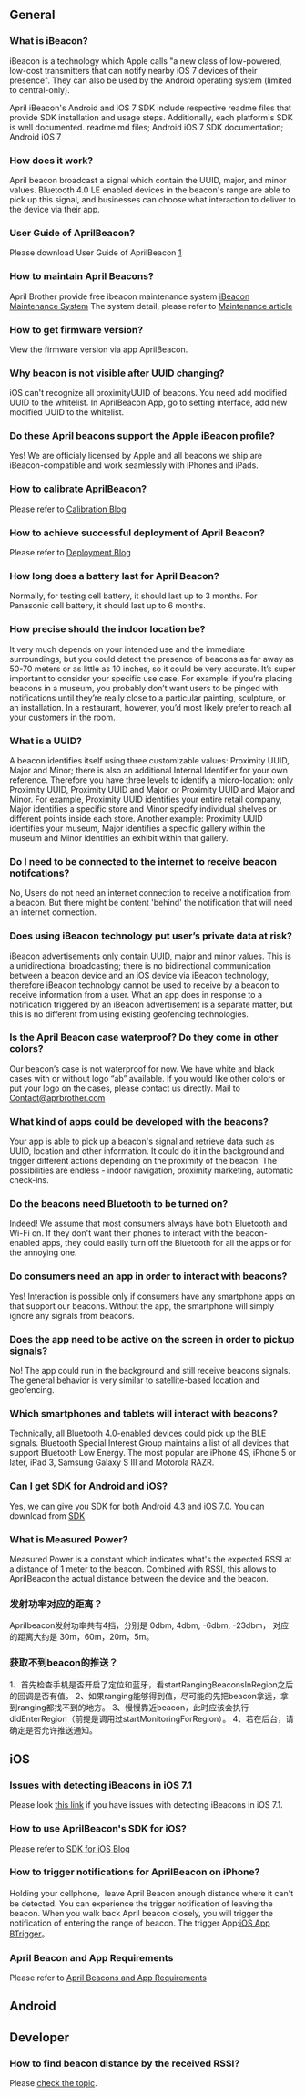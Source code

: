 



## General

### What is iBeacon?

iBeacon is a technology which Apple calls "a new class of low-powered,
low-cost transmitters that can notify nearby iOS 7 devices of their
presence". They can also be used by the Android operating system
(limited to central-only).

April iBeacon's Android and iOS 7 SDK include respective readme files
that provide SDK installation and usage steps. Additionally, each
platform's SDK is well documented. readme.md files; Android iOS 7 SDK
documentation; Android iOS 7

### How does it work?

April beacon broadcast a signal which contain the UUID, major, and minor
values. Bluetooth 4.0 LE enabled devices in the beacon's range are able
to pick up this signal, and businesses can choose what interaction to
deliver to the device via their app.

### User Guide of AprilBeacon?

Please download User Guide of AprilBeacon
[1](http://abcdn1.qiniudn.com/UserguideofAprilBeacon0818.pdf?download)

### How to maintain April Beacons?

April Brother provide free ibeacon maintenance system [iBeacon
Maintenance System](http://skymap.aprbrother.com/) The system detail,
please refer to [Maintenance
article](http://www.chinaibeacons.com/index.php?a=shows&catid=1&id=54)

### How to get firmware version?

View the firmware version via app AprilBeacon.

### Why beacon is not visible after UUID changing?

iOS can't recognize all proximityUUID of beacons. You need add modified
UUID to the whitelist. In AprilBeacon App, go to setting interface, add
new modified UUID to the whitelist.

### Do these April beacons support the Apple iBeacon profile?

Yes\! We are officialy licensed by Apple and all beacons we ship are
iBeacon-compatible and work seamlessly with iPhones and iPads.

### How to calibrate AprilBeacon?

Please refer to [Calibration Blog](http://blog.aprbrother.com/p/95)

### How to achieve successful deployment of April Beacon?

Please refer to [Deployment Blog](http://blog.aprbrother.com/p/75)

### How long does a battery last for April Beacon?

Normally, for testing cell battery, it should last up to 3 months. For
Panasonic cell battery, it should last up to 6 months.

### How precise should the indoor location be?

It very much depends on your intended use and the immediate
surroundings, but you could detect the presence of beacons as far away
as 50-70 meters or as little as 10 inches, so it could be very accurate.
It’s super important to consider your specific use case. For example: if
you’re placing beacons in a museum, you probably don’t want users to be
pinged with notifications until they’re really close to a particular
painting, sculpture, or an installation. In a restaurant, however, you’d
most likely prefer to reach all your customers in the room.

### What is a UUID?

A beacon identifies itself using three customizable values: Proximity
UUID, Major and Minor; there is also an additional Internal Identifier
for your own reference. Therefore you have three levels to identify a
micro-location: only Proximity UUID, Proximity UUID and Major, or
Proximity UUID and Major and Minor. For example, Proximity UUID
identifies your entire retail company, Major identifies a specific store
and Minor specify individual shelves or different points inside each
store. Another example: Proximity UUID identifies your museum, Major
identifies a specific gallery within the museum and Minor identifies an
exhibit within that
gallery.

### Do I need to be connected to the internet to receive beacon notifcations?

No, Users do not need an internet connection to receive a notification
from a beacon. But there might be content 'behind' the notification that
will need an internet connection.

### Does using iBeacon technology put user’s private data at risk?

iBeacon advertisements only contain UUID, major and minor values. This
is a unidirectional broadcasting; there is no bidirectional
communication between a beacon device and an iOS device via iBeacon
technology, therefore iBeacon technology cannot be used to receive by a
beacon to receive information from a user. What an app does in response
to a notification triggered by an iBeacon advertisement is a separate
matter, but this is no different from using existing geofencing
technologies.

### Is the April Beacon case waterproof? Do they come in other colors?

Our beacon’s case is not waterproof for now. We have white and black
cases with or without logo “ab” available. If you would like other
colors or put your logo on the cases, please contact us directly. Mail
to Contact@aprbrother.com

### What kind of apps could be developed with the beacons?

Your app is able to pick up a beacon's signal and retrieve data such as
UUID, location and other information. It could do it in the background
and trigger different actions depending on the proximity of the beacon.
The possibilities are endless - indoor navigation, proximity marketing,
automatic check-ins.

### Do the beacons need Bluetooth to be turned on?

Indeed\! We assume that most consumers always have both Bluetooth and
Wi-Fi on. If they don't want their phones to interact with the
beacon-enabled apps, they could easily turn off the Bluetooth for all
the apps or for the annoying one.

### Do consumers need an app in order to interact with beacons?

Yes\! Interaction is possible only if consumers have any smartphone apps
on that support our beacons. Without the app, the smartphone will simply
ignore any signals from
beacons.

### Does the app need to be active on the screen in order to pickup signals?

No\! The app could run in the background and still receive beacons
signals. The general behavior is very similar to satellite-based
location and geofencing.

### Which smartphones and tablets will interact with beacons?

Technically, all Bluetooth 4.0-enabled devices could pick up the BLE
signals. Bluetooth Special Interest Group maintains a list of all
devices that support Bluetooth Low Energy. The most popular are iPhone
4S, iPhone 5 or later, iPad 3, Samsung Galaxy S III and Motorola RAZR.

### Can I get SDK for Android and iOS?

Yes, we can give you SDK for both Android 4.3 and iOS 7.0. You can
download from [SDK](https://github.com/AprilBrother)

### What is Measured Power?

Measured Power is a constant which indicates what's the expected RSSI at
a distance of 1 meter to the beacon. Combined with RSSI, this allows to
AprilBeacon the actual distance between the device and the beacon.

### 发射功率对应的距离？

Aprilbeacon发射功率共有4挡，分别是 0dbm, 4dbm, -6dbm, -23dbm， 对应的距离大约是
30m，60m，20m，5m。

### 获取不到beacon的推送？

1、首先检查手机是否开启了定位和蓝牙，看startRangingBeaconsInRegion之后的回调是否有值。
2、如果ranging能够得到值，尽可能的先把beacon拿远，拿到ranging都找不到的地方。
3、慢慢靠近beacon，此时应该会执行didEnterRegion（前提是调用过startMonitoringForRegion）。
4、若在后台，请确定是否允许推送通知。

## iOS

### Issues with detecting iBeacons in iOS 7.1

Please look [this
link](Issues_with_detecting_iBeacons_in_iOS_7.1.md) if you have
issues with detecting iBeacons in iOS 7.1.

### How to use AprilBeacon's SDK for iOS?

Please refer to [SDK for iOS Blog](http://blog.aprbrother.com/p/100)

### How to trigger notifications for AprilBeacon on iPhone?

Holding your cellphone，leave April Beacon enough distance where it can't
be detected. You can experience the trigger notification of leaving the
beacon. When you walk back April beacon closely, you will trigger the
notification of entering the range of beacon. The trigger App:[iOS App
BTrigger](https://itunes.apple.com/app/btrigger/id883566531)。

### April Beacon and App Requirements

Please refer to [April Beacons and App
Requirements](April_Beacons_and_App_Requirements.md)

## Android

## Developer

### How to find beacon distance by the received RSSI?

Please [check the
topic](http://bbs.aprbrother.com/t/how-to-find-beacon-distance-by-the-received-rssi-in-android/425).

